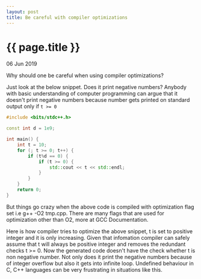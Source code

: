 ```yaml
---
layout: post
title: Be careful with compiler optimizations
---
```


{{ page.title }}
================

<p class="meta">06 Jun 2019</p>

Why should one be careful when using compiler optimizations?

Just look at the below snippet. Does it print negative numbers? Anybody with basic understanding of computer programming can argue that it doesn't print negative numbers because number gets printed on standard output only if `t >= 0` 
```cpp
#include <bits/stdc++.h>

const int d = 1e9;

int main() {
    int t = 10;
    for (; t >= 0; t++) {
        if (t%d == 0) {
            if (t >= 0) {
                std::cout << t << std::endl;
            }
        }
    }
    return 0;
}
```
But things go crazy when the above code is compiled with optimization flag set i.e g++ -O2 tmp.cpp. There are many flags that are used for optimization other than O2, more at GCC Documentation.

Here is how compiler tries to optimize the above snippet, t is set to positive integer and it is only increasing. Given that infomation compiler can safely assume that t will always be positive integer and removes the redundant checks t >= 0. Now the generated code doesn't have the check whether t is non negative number. Not only does it print the negative numbers because of integer overflow but also it gets into infinite loop. Undefined behaviour in C, C++ languages can be very frustrating in situations like this. 